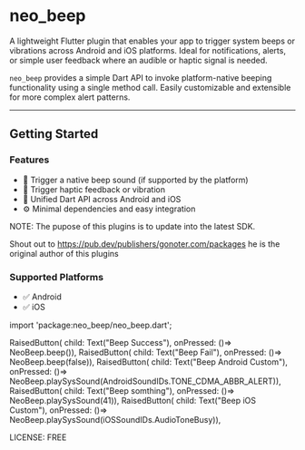 # neo_beep

A lightweight Flutter plugin that enables your app to trigger system beeps or vibrations across Android and iOS platforms. Ideal for notifications, alerts, or simple user feedback where an audible or haptic signal is needed.

`neo_beep` provides a simple Dart API to invoke platform-native beeping functionality using a single method call. Easily customizable and extensible for more complex alert patterns.

---

## Getting Started

### Features

- 🔔 Trigger a native beep sound (if supported by the platform)
- 📳 Trigger haptic feedback or vibration
- 🔄 Unified Dart API across Android and iOS
- ⚙️ Minimal dependencies and easy integration

NOTE: The pupose of this plugins is to update into the latest SDK.

Shout out to https://pub.dev/publishers/gonoter.com/packages he is the original author of this plugins

### Supported Platforms

- ✅ Android
- ✅ iOS

import 'package:neo_beep/neo_beep.dart';

RaisedButton( child: Text("Beep Success"), onPressed: ()=> NeoBeep.beep()),
RaisedButton( child: Text("Beep Fail"), onPressed: ()=> NeoBeep.beep(false)),
RaisedButton( child: Text("Beep Android Custom"), onPressed: ()=> NeoBeep.playSysSound(AndroidSoundIDs.TONE_CDMA_ABBR_ALERT)),
RaisedButton( child: Text("Beep somthing"), onPressed: ()=> NeoBeep.playSysSound(41)),
RaisedButton( child: Text("Beep iOS Custom"), onPressed: ()=> NeoBeep.playSysSound(iOSSoundIDs.AudioToneBusy)),

LICENSE: FREE

